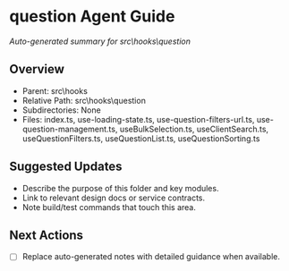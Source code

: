 ﻿# question Agent Guide
*Auto-generated summary for src\hooks\question*

## Overview
- Parent: src\hooks
- Relative Path: src\hooks\question
- Subdirectories: None
- Files: index.ts, use-loading-state.ts, use-question-filters-url.ts, use-question-management.ts, useBulkSelection.ts, useClientSearch.ts, useQuestionFilters.ts, useQuestionList.ts, useQuestionSorting.ts

## Suggested Updates
- Describe the purpose of this folder and key modules.
- Link to relevant design docs or service contracts.
- Note build/test commands that touch this area.

## Next Actions
- [ ] Replace auto-generated notes with detailed guidance when available.
